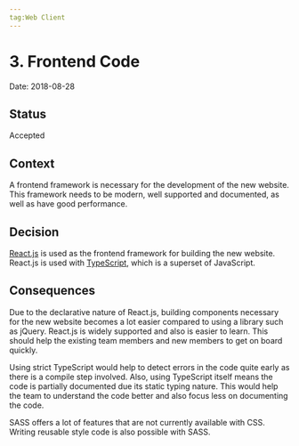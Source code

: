 ```yaml
---
tag:Web Client
---
```


# 3. Frontend Code

Date: 2018-08-28

## Status

Accepted

## Context

A frontend framework is necessary for the development of the new website. This framework needs to be modern, well supported and documented, as well as have good performance.

## Decision

[React.js](https://reactjs.org/) is used as the frontend framework for building the new website. React.js is used with [TypeScript](https://www.typescriptlang.org/), which is a superset of JavaScript.

## Consequences

Due to the declarative nature of React.js, building components necessary for the new website becomes a lot easier compared to using a library such as jQuery. React.js is widely supported and also is easier to learn. This should help the existing team members and new members to get on board quickly.

Using strict TypeScript would help to detect errors in the code quite early as there is a compile step involved. Also, using TypeScript itself means the code is partially documented due its static typing nature. This would help the team to understand the code better and also focus less on documenting the code.

SASS offers a lot of features that are not currently available with CSS. Writing reusable style code is also possible with SASS.
